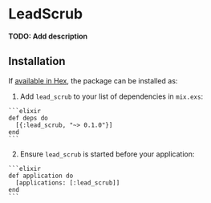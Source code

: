 # LeadScrub

**TODO: Add description**

## Installation

If [available in Hex](https://hex.pm/docs/publish), the package can be installed as:

  1. Add `lead_scrub` to your list of dependencies in `mix.exs`:

    ```elixir
    def deps do
      [{:lead_scrub, "~> 0.1.0"}]
    end
    ```

  2. Ensure `lead_scrub` is started before your application:

    ```elixir
    def application do
      [applications: [:lead_scrub]]
    end
    ```

